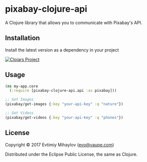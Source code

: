 # pixabay-clojure-api

A Clojure library that allows you to communicate with Pixabay's API.

## Installation

Install the latest version as a dependency in your project

[![Clojars Project](https://clojars.org/pixabay-clojure-api/latest-version.svg)](https://clojars.org/pixabay-clojure-api)

## Usage

```clojure
(ns my-app.core
  (:require [pixabay-clojure-api.api :as pixabay]))
```

```clojure
;; Get Images
(pixabay/get-images {:key "your-api-key" :q "nature"})
```

```clojure
;; Get Videos
(pixabay/get-videos {:key "your-api-key" :q "phones"})
```

## License

Copyright © 2017 Evtimiy Mihaylov (evo@vaupe.com)

Distributed under the Eclipse Public License, the same as Clojure.
